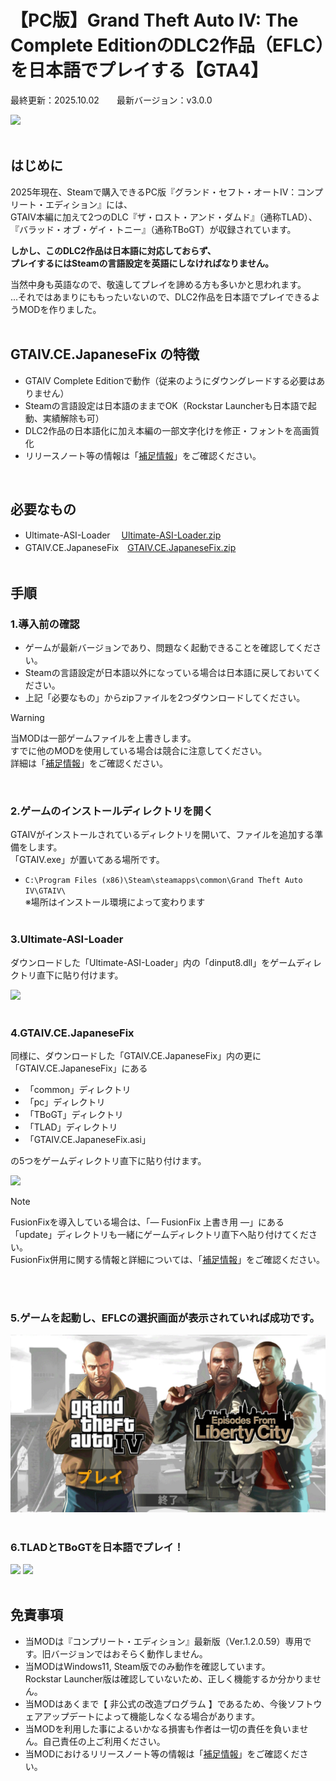 # 【PC版】Grand Theft Auto IV: The Complete EditionのDLC2作品（EFLC）を日本語でプレイする【GTA4】

最終更新：2025.10.02　　最新バージョン：v3.0.0

![](./img/i_ttl_01.jpg?raw=true)<br><br>

## はじめに
2025年現在、Steamで購入できるPC版『グランド・セフト・オートIV：コンプリート・エディション』には、  
GTAIV本編に加えて2つのDLC『ザ・ロスト・アンド・ダムド』（通称TLAD）、『バラッド・オブ・ゲイ・トニー』（通称TBoGT）が収録されています。

**しかし、このDLC2作品は日本語に対応しておらず、  
プレイするにはSteamの言語設定を英語にしなければなりません。**

当然中身も英語なので、敬遠してプレイを諦める方も多いかと思われます。  
...それではあまりにももったいないので、DLC2作品を日本語でプレイできるようMODを作りました。
<br><br>

## GTAIV.CE.JapaneseFix の特徴
- GTAIV Complete Editionで動作（従来のようにダウングレードする必要はありません）
- Steamの言語設定は日本語のままでOK（Rockstar Launcherも日本語で起動、実績解除も可）
- DLC2作品の日本語化に加え本編の一部文字化けを修正・フォントを高画質化
- リリースノート等の情報は「[補足情報](NOTES.md)」をご確認ください。

<br>

## 必要なもの
- Ultimate-ASI-Loader 　[Ultimate-ASI-Loader.zip](https://github.com/ThirteenAG/Ultimate-ASI-Loader/releases/latest/download/Ultimate-ASI-Loader.zip)
- GTAIV.CE.JapaneseFix　[GTAIV.CE.JapaneseFix.zip](https://github.com/prjct-samwest/GTAIV.CE.JapaneseFix/releases/latest/download/GTAIV.CE.JapaneseFix.zip)
  <br><br>

## 手順
### 1.導入前の確認
- ゲームが最新バージョンであり、問題なく起動できることを確認してください。
- Steamの言語設定が日本語以外になっている場合は日本語に戻しておいてください。
- 上記「必要なもの」からzipファイルを2つダウンロードしてください。
> [!WARNING]
> 当MODは一部ゲームファイルを上書きします。  
> すでに他のMODを使用している場合は競合に注意してください。<br>詳細は「[補足情報](NOTES.md)」をご確認ください。

<br>

### 2.ゲームのインストールディレクトリを開く
GTAIVがインストールされているディレクトリを開いて、ファイルを追加する準備をします。  
「GTAIV.exe」が置いてある場所です。
- ```C:\Program Files (x86)\Steam\steamapps\common\Grand Theft Auto IV\GTAIV\```  
  ※場所はインストール環境によって変わります<br><br>

### 3.Ultimate-ASI-Loader
ダウンロードした「Ultimate-ASI-Loader」内の「dinput8.dll」をゲームディレクトリ直下に貼り付けます。

![](./img/i_cap_01.png?raw=true)<br><br>

### 4.GTAIV.CE.JapaneseFix
同様に、ダウンロードした「GTAIV.CE.JapaneseFix」内の更に「GTAIV.CE.JapaneseFix」にある
- 「common」ディレクトリ
- 「pc」ディレクトリ
- 「TBoGT」ディレクトリ
- 「TLAD」ディレクトリ
- 「GTAIV.CE.JapaneseFix.asi」

の5つをゲームディレクトリ直下に貼り付けます。

![](./img/i_cap_02.png?raw=true)

> [!NOTE]
> FusionFixを導入している場合は、「― FusionFix 上書き用 ―」にある「update」ディレクトリも一緒にゲームディレクトリ直下へ貼り付けてください。  
> FusionFix併用に関する情報と詳細については、「[補足情報](NOTES.md)」をご確認ください。

<br><br>

### 5.ゲームを起動し、EFLCの選択画面が表示されていれば成功です。
![](./img/i_ttl.gif?raw=true)
<br><br>

### 6.TLADとTBoGTを日本語でプレイ！

<img src="./img/i_ss_01.jpg?raw=true" width="400">  <img src="./img/i_ss_02.jpg?raw=true" width="400"><br><br>

## 免責事項
- 当MODは『コンプリート・エディション』最新版（Ver.1.2.0.59）専用です。旧バージョンではおそらく動作しません。
- 当MODはWindows11, Steam版でのみ動作を確認しています。  
  Rockstar Launcher版は確認していないため、正しく機能するか分かりません。
- 当MODはあくまで【 非公式の改造プログラム 】であるため、今後ソフトウェアアップデートによって機能しなくなる場合があります。
- 当MODを利用した事によるいかなる損害も作者は一切の責任を負いません。自己責任の上ご利用ください。
- 当MODにおけるリリースノート等の情報は「[補足情報](NOTES.md)」をご確認ください。


